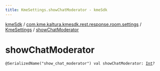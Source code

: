 ```yaml
---
title: KmeSettings.showChatModerator - kmeSdk
---
```


[kmeSdk](../../index.html) / [com.kme.kaltura.kmesdk.rest.response.room.settings](../index.html) / [KmeSettings](index.html) / [showChatModerator](./show-chat-moderator.html)

# showChatModerator

`@SerializedName("show_chat_moderator") val showChatModerator: `[`Int`](https://kotlinlang.org/api/latest/jvm/stdlib/kotlin/-int/index.html)`?`